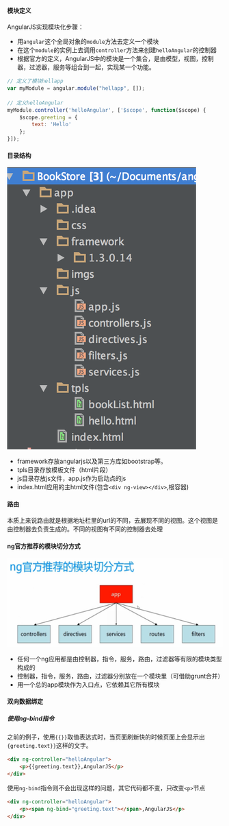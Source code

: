 #### 模块定义

AngularJS实现模块化步骤：
* 用`angular`这个全局对象的`module`方法去定义一个模块
* 在这个`module`的实例上去调用`controller`方法来创建`helloAngular`的控制器
* 根据官方的定义，AngularJS中的模块是一个集合，是由模型，视图，控制器，过滤器，服务等组合到一起，实现某一个功能。

```javascript
// 定义了模块hellapp
var myModule = angular.module("hellapp", []);

// 定义helloAngular
myModule.controller('helloAngular', ['$scope', function($scope) {
    $scope.greeting = {
        text: 'Hello'
    };
}]);
```

#### 目录结构

![Image](https://github.com/ttian226/learn_angularjs/blob/master/imgs/ng-file-list.png)

* framework存放angularjs以及第三方库如bootstrap等。
* tpls目录存放模板文件（html片段）
* js目录存放js文件，app.js作为启动点的js
* index.html应用的主html文件(包含`<div ng-view></div>`,根容器)

#### 路由

本质上来说路由就是根据地址栏里的url的不同，去展现不同的视图。这个视图是由控制器去负责生成的。不同的视图有不同的控制器去处理

#### ng官方推荐的模块切分方式

![Image](https://github.com/ttian226/learn_angularjs/blob/master/imgs/ng-modules.png)

* 任何一个ng应用都是由控制器，指令，服务，路由，过滤器等有限的模块类型构成的
* 控制器，指令，服务，路由，过滤器分别放在一个模块里（可借助grunt合并）
* 用一个总的app模块作为入口点，它依赖其它所有模块

#### 双向数据绑定

##### 使用ng-bind指令

之前的例子，使用`{{}}`取值表达式时，当页面刷新快的时候页面上会显示出`{greeting.text}}`这样的文字。

```html
<div ng-controller="helloAngular">
    <p>{{greeting.text}},AngularJS</p>
</div>
```

使用`ng-bind`指令则不会出现这样的问题，其它代码都不变，只改变`<p>`节点

```html
<div ng-controller="helloAngular">
    <p><span ng-bind="greeting.text"></span>,AngularJS</p>
</div>
```

